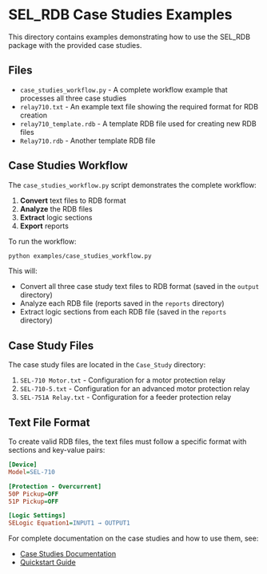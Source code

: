 # SEL_RDB Case Studies Examples

This directory contains examples demonstrating how to use the SEL_RDB package with the provided case studies.

## Files

- `case_studies_workflow.py` - A complete workflow example that processes all three case studies
- `relay710.txt` - An example text file showing the required format for RDB creation
- `relay710_template.rdb` - A template RDB file used for creating new RDB files
- `Relay710.rdb` - Another template RDB file

## Case Studies Workflow

The `case_studies_workflow.py` script demonstrates the complete workflow:

1. **Convert** text files to RDB format
2. **Analyze** the RDB files
3. **Extract** logic sections
4. **Export** reports

To run the workflow:

```bash
python examples/case_studies_workflow.py
```

This will:
- Convert all three case study text files to RDB format (saved in the `output` directory)
- Analyze each RDB file (reports saved in the `reports` directory)
- Extract logic sections from each RDB file (saved in the `reports` directory)

## Case Study Files

The case study files are located in the `Case_Study` directory:

1. `SEL-710 Motor.txt` - Configuration for a motor protection relay
2. `SEL-710-5.txt` - Configuration for an advanced motor protection relay
3. `SEL-751A Relay.txt` - Configuration for a feeder protection relay

## Text File Format

To create valid RDB files, the text files must follow a specific format with sections and key-value pairs:

```ini
[Device]
Model=SEL-710

[Protection - Overcurrent]
50P Pickup=OFF
51P Pickup=OFF

[Logic Settings]
SELogic Equation1=INPUT1 → OUTPUT1
```

For complete documentation on the case studies and how to use them, see:
- [Case Studies Documentation](../docs/Case_Study/index.md)
- [Quickstart Guide](../docs/quickstart.md)